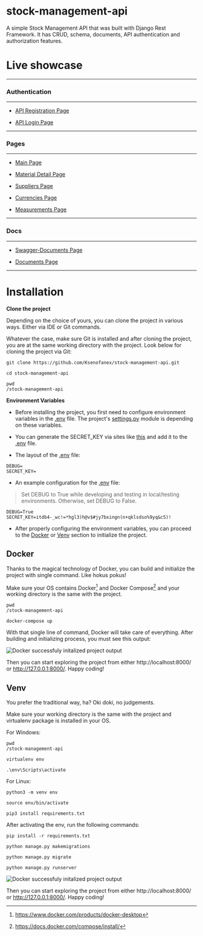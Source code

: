 # stock-management-api

A simple Stock Management API that was built with Django Rest Framework. It has CRUD, schema, documents, API authentication and authorization features.

# Live showcase

***
### Authentication
***

- [API Registration Page](https://stockmanagementksenofanex.herokuapp.com/api/v1/rest-auth/registration/) 

- [API Login Page](https://stockmanagementksenofanex.herokuapp.com/api-auth/login/?next=/api/v1/materials) 

***
### Pages
***

- [Main Page](https://stockmanagementksenofanex.herokuapp.com/api/v1/materials/)

- [Material Detail Page](https://stockmanagementksenofanex.herokuapp.com/api/v1/materials/1/) 

- [Suppliers Page](https://stockmanagementksenofanex.herokuapp.com/api/v1/suppliers/)

- [Currencies Page](https://stockmanagementksenofanex.herokuapp.com/api/v1/currencies/)

- [Measurements Page](https://stockmanagementksenofanex.herokuapp.com/api/v1/measurements/) 

***
### Docs
***

- [Swagger-Documents Page](https://stockmanagementksenofanex.herokuapp.com/swagger-docs/)

- [Documents Page](https://stockmanagementksenofanex.herokuapp.com/docs/)
***

# Installation

**Clone the project**

Depending on the choice of yours, you can clone the project in various ways. Either via IDE or Git commands.

Whatever the case, make sure Git is installed and after cloning the project, you are at the same working directory with the project. Look below for cloning the project via Git:

```
git clone https://github.com/Ksenofanex/stock-management-api.git

cd stock-management-api

pwd
/stock-management-api
```

**Environment Variables**

* Before installing the project, you first need to configure environment variables in the [.env](stockmanagement_project/.env) file. The project's [settings.py](stockmanagement_project/settings.py) module is depending on these variables.
* You can generate the SECRET_KEY via sites like [this](https://djecrety.ir/) and add it to the [.env](stockmanagement_project/.env) file.

* The layout of the [.env](stockmanagement_project/.env) file:

```
DEBUG=
SECRET_KEY=
```

* An example configuration for the [.env](stockmanagement_project/.env) file:

> Set DEBUG to True while developing and testing in local/testing environments. Otherwise, set DEBUG to False.

```
DEBUG=True
SECRET_KEY=itdb4-_wc!=*hgl3)h@v$#jy7bxingn(n+qklsdso%9yq&c5)!
```

* After properly configuring the environment variables, you can proceed to the [Docker](https://github.com/Ksenofanex/stock-management-api#docker) or [Venv](https://github.com/Ksenofanex/stock-management-api#venv) section to initialize the project.

## Docker

Thanks to the magical technology of Docker, you can build and initialize the project with single command. Like hokus pokus!

Make sure your OS contains Docker[^1] and Docker Compose[^2] and your working directory is the same with the project.

```
pwd
/stock-management-api

docker-compose up
```

With that single line of command, Docker will take care of everything. After building and initializing process, you must see this output:

![Docker successfuly initalized project output](https://i.imgur.com/PiTp1cL.png)

Then you can start exploring the project from either http://localhost:8000/ or http://127.0.0.1:8000/. Happy coding!

## Venv

You prefer the traditional way, ha? Oki doki, no judgements.

Make sure your working directory is the same with the project and virtualenv package is installed in your OS.

For Windows:

```
pwd
/stock-management-api

virtualenv env

.\env\Scripts\activate
```

For Linux:

```
python3 -m venv env

source env/bin/activate

pip3 install requirements.txt
```

After activating the env, run the following commands:

```
pip install -r requirements.txt

python manage.py makemigrations

python manage.py migrate

python manage.py runserver
```

![Docker successfuly initalized project output](https://i.imgur.com/k3zGPJ3.png)

Then you can start exploring the project from either http://localhost:8000/ or http://127.0.0.1:8000/. Happy coding!

[^1]: https://www.docker.com/products/docker-desktop
[^2]: https://docs.docker.com/compose/install/
